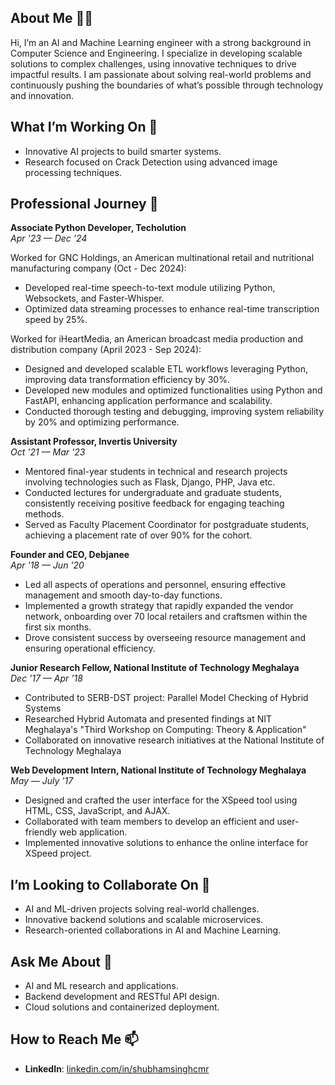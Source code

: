 ## About Me 👨‍🎓
Hi, I’m an AI and Machine Learning engineer with a strong background in Computer Science and Engineering. I specialize in developing scalable solutions to complex challenges, using innovative techniques to drive impactful results. I am passionate about solving real-world problems and continuously pushing the boundaries of what’s possible through technology and innovation.

## What I’m Working On 🚀
- Innovative AI projects to build smarter systems.
- Research focused on Crack Detection using advanced image processing techniques.

## Professional Journey 💼
**Associate Python Developer, Techolution**  
*Apr '23 — Dec '24*  

Worked for GNC Holdings, an American multinational retail and nutritional manufacturing company (Oct - Dec 2024):
- Developed real-time speech-to-text module utilizing Python, Websockets, and Faster-Whisper.
- Optimized data streaming processes to enhance real-time transcription speed by 25%.

Worked for iHeartMedia, an American broadcast media production and distribution company (April 2023 - Sep 2024):
- Designed and developed scalable ETL workflows leveraging Python, improving data transformation efficiency by 30%.
- Developed new modules and optimized functionalities using Python and FastAPI, enhancing application performance and scalability.
- Conducted thorough testing and debugging, improving system reliability by 20% and optimizing performance.

**Assistant Professor, Invertis University**  
*Oct '21 — Mar '23*  

- Mentored final-year students in technical and research projects involving technologies such as Flask, Django, PHP, Java etc.
- Conducted lectures for undergraduate and graduate students, consistently receiving positive feedback for engaging teaching methods.
- Served as Faculty Placement Coordinator for postgraduate students, achieving a placement rate of over 90% for the cohort.

**Founder and CEO, Debjanee**  
*Apr '18 — Jun '20*  

- Led all aspects of operations and personnel, ensuring effective management and smooth day-to-day functions.
- Implemented a growth strategy that rapidly expanded the vendor network, onboarding over 70 local retailers and craftsmen within the first six months.
- Drove consistent success by overseeing resource management and ensuring operational efficiency.

**Junior Research Fellow, National Institute of Technology Meghalaya**  
*Dec '17 — Apr '18*  

- Contributed to SERB-DST project: Parallel Model Checking of Hybrid Systems
- Researched Hybrid Automata and presented findings at NIT Meghalaya's "Third Workshop on Computing: Theory & Application"
- Collaborated on innovative research initiatives at the National Institute of Technology Meghalaya

**Web Development Intern, National Institute of Technology Meghalaya**  
*May — July '17*  

- Designed and crafted the user interface for the XSpeed tool using HTML, CSS, JavaScript, and AJAX.
- Collaborated with team members to develop an efficient and user-friendly web application.
- Implemented innovative solutions to enhance the online interface for XSpeed project.

## I’m Looking to Collaborate On 🤝  
- AI and ML-driven projects solving real-world challenges.
- Innovative backend solutions and scalable microservices.
- Research-oriented collaborations in AI and Machine Learning.

## Ask Me About 💬
- AI and ML research and applications.
- Backend development and RESTful API design.
- Cloud solutions and containerized deployment.

## How to Reach Me 📫  
- **LinkedIn**: [linkedin.com/in/shubhamsinghcmr](https://www.linkedin.com/in/shubhamsinghcmr)
